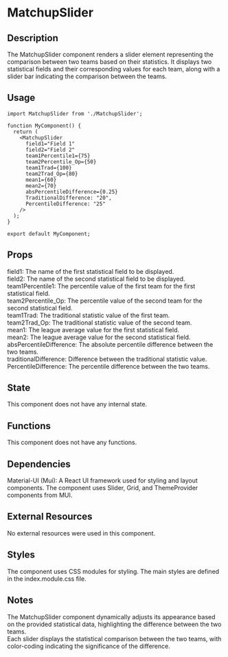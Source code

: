 # MatchupSlider

## Description

The MatchupSlider component renders a slider element representing the comparison between two teams based on their statistics. It displays two statistical fields and their corresponding values for each team, along with a slider bar indicating the comparison between the teams.

## Usage
```
import MatchupSlider from './MatchupSlider';

function MyComponent() {
  return (
    <MatchupSlider
      field1="Field 1"
      field2="Field 2"
      team1Percentile1={75}
      team2Percentile_Op={50}
      team1Trad={100}
      team2Trad_Op={80}
      mean1={60}
      mean2={70}
      absPercentileDifference={0.25}
      TraditionalDifference: "20",
      PercentileDifference: "25"
    />
  );
}

export default MyComponent;
```


## Props
field1: The name of the first statistical field to be displayed.  
field2: The name of the second statistical field to be displayed.  
team1Percentile1: The percentile value of the first team for the first statistical field.  
team2Percentile_Op: The percentile value of the second team for the second statistical field.  
team1Trad: The traditional statistic value of the first team.  
team2Trad_Op: The traditional statistic value of the second team.  
mean1: The league average value for the first statistical field.  
mean2: The league average value for the second statistical field.  
absPercentileDifference: The absolute percentile difference between the two teams.  
traditionalDifference: Difference between the traditional statistic value.  
PercentileDifference: The percentile difference between the two teams.  


## State
This component does not have any internal state.

## Functions
This component does not have any functions.

## Dependencies
Material-UI (Mui): A React UI framework used for styling and layout components. The component uses Slider, Grid, and ThemeProvider components from MUI.  

## External Resources
No external resources were used in this component.  

## Styles
The component uses CSS modules for styling. The main styles are defined in the index.module.css file.

## Notes
The MatchupSlider component dynamically adjusts its appearance based on the provided statistical data, highlighting the difference between the two teams.  
Each slider displays the statistical comparison between the two teams, with color-coding indicating the significance of the difference.  
